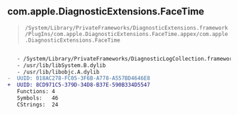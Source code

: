 ## com.apple.DiagnosticExtensions.FaceTime

> `/System/Library/PrivateFrameworks/DiagnosticExtensions.framework/PlugIns/com.apple.DiagnosticExtensions.FaceTime.appex/com.apple.DiagnosticExtensions.FaceTime`

```diff

   - /System/Library/PrivateFrameworks/DiagnosticLogCollection.framework/DiagnosticLogCollection
   - /usr/lib/libSystem.B.dylib
   - /usr/lib/libobjc.A.dylib
-  UUID: 018AC278-FC05-3F6B-A778-A557BD4646E8
+  UUID: 8CD971C5-379D-34D8-B37E-590B334D5547
   Functions: 4
   Symbols:   46
   CStrings:  24

```
